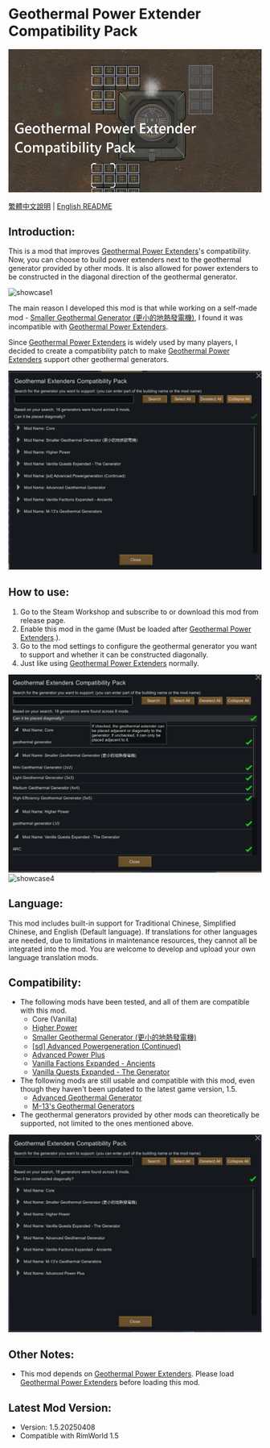 # Geothermal Power Extender Compatibility Pack

![preview](./Media/preview.png)

[繁體中文說明](./README.zh.md) | [English README](./README.md)

## Introduction:
This is a mod that improves [Geothermal Power Extenders](https://steamcommunity.com/sharedfiles/filedetails/?id=3373466885)'s compatibility. Now, you can choose to build power extenders next to the geothermal generator provided by other mods. It is also allowed for power extenders to be constructed in the diagonal direction of the geothermal generator.

![showcase1](./Media/showcase1.gif)

The main reason I developed this mod is that while working on a self-made mod - [Smaller Geothermal Generator (更小的地熱發電機)](https://steamcommunity.com/sharedfiles/filedetails/?id=3456671049), I found it was incompatible with [Geothermal Power Extenders](https://steamcommunity.com/sharedfiles/filedetails/?id=3373466885).

Since [Geothermal Power Extenders](https://steamcommunity.com/sharedfiles/filedetails/?id=3373466885) is widely used by many players, I decided to create a compatibility patch to make [Geothermal Power Extenders](https://steamcommunity.com/sharedfiles/filedetails/?id=3373466885) support other geothermal generators.

![showcase2](./Media/showcase2.gif)

## How to use:
1. Go to the Steam Workshop and subscribe to or download this mod from release page.
2. Enable this mod in the game (Must be loaded after [Geothermal Power Extenders](https://steamcommunity.com/sharedfiles/filedetails/?id=3373466885).). 
3. Go to the mod settings to configure the geothermal generator you want to support and whether it can be constructed diagonally.
4. Just like using [Geothermal Power Extenders](https://steamcommunity.com/sharedfiles/filedetails/?id=3373466885) normally.

![showcase3](./Media/showcase3.png)
![showcase4](./Media/showcase4.gif)

## Language:
This mod includes built-in support for Traditional Chinese, Simplified Chinese, and English (Default language). If translations for other languages are needed, due to limitations in maintenance resources, they cannot all be integrated into the mod. You are welcome to develop and upload your own language translation mods.

## Compatibility:
- The following mods have been tested, and all of them are compatible with this mod.
    - Core (Vanilla)
    - [Higher Power](https://steamcommunity.com/sharedfiles/filedetails/?id=1409449372)
    - [Smaller Geothermal Generator (更小的地熱發電機)](https://steamcommunity.com/sharedfiles/filedetails/?id=3456671049)
    - [[sd] Advanced Powergeneration (Continued)](https://steamcommunity.com/sharedfiles/filedetails/?id=2079579039)
    - [Advanced Power Plus](https://steamcommunity.com/workshop/filedetails/?id=2032409628)
    - [Vanilla Factions Expanded - Ancients](https://steamcommunity.com/workshop/filedetails/?id=2654846754)
    - [Vanilla Quests Expanded - The Generator](https://steamcommunity.com/sharedfiles/filedetails/?id=3411401573)
- The following mods are still usable and compatible with this mod, even though they haven't been updated to the latest game version, 1.5.
    - [Advanced Geothermal Generator](https://steamcommunity.com/sharedfiles/filedetails/?id=2086966048)
    - [M-13's Geothermal Generators](https://steamcommunity.com/sharedfiles/filedetails/?id=1541519278)
- The geothermal generators provided by other mods can theoretically be supported, not limited to the ones mentioned above.

![showcase5](./Media/showcase5.png)

## Other Notes:
- This mod depends on [Geothermal Power Extenders](https://steamcommunity.com/sharedfiles/filedetails/?id=3373466885). Please load [Geothermal Power Extenders](https://steamcommunity.com/sharedfiles/filedetails/?id=3373466885) before loading this mod. 

## Latest Mod Version:
- Version: 1.5.20250408
- Compatible with RimWorld 1.5
